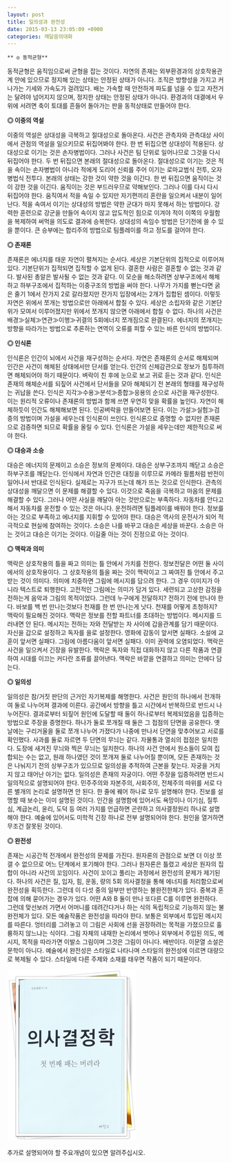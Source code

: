 ```yaml
---
layout: post
title: 일의성과 완전성
date: 2015-03-13 23:05:09 +0900
categories: 깨달음의대화
---
```

 


    ** ◎ 동적균형**   
      
동적균형은 움직임으로써 균형을 잡는 것이다. 자연의 존재는 외부환경과의 상호작용관계 안에 있으므로 정지해 있는 상태는 안정된 상태가 아니다. 조직은 방향성을 가지고 커나가는 기세와 가속도가 걸려있다. 배는 가속할 때 안전하게 파도를 넘을 수 있고 자전거는 달려야 넘어지지 않으며, 정지한 상태는 안정된 상태가 아니다. 환경과의 대결에서 우위에 서려면 축이 토대를 흔들어 돌아가는 판을 동적상태로 만들어야 한다. 

  


**◎ 이중의 역설**   
      
이중의 역설은 상대성을 극복하고 절대성으로 돌아온다. 사건은 관측자와 관측대상 사이에서 관점의 역설을 일으키므로 뒤집어봐야 한다. 한 번 뒤집으면 상대성이 적용된다. 상대성으로 이기는 것은 손자병법이다. 그러나 사건은 팀 단위로 일어나므로 그것을 다시 뒤집어야 한다. 두 번 뒤집으면 본래의 절대성으로 돌아온다. 절대성으로 이기는 것은 적을 속이는 손자병법이 아니라 적에게 도리어 신뢰를 주어 이기는 로마교범식 전투, 오자병법식 전투다. 본래의 상태는 강한 것이 약한 것을 이긴다. 한 번 뒤집으면 움직이는 것이 강한 것을 이긴다. 움직이는 것은 부드러우므로 약해보인다. 그러나 이를 다시 다시 뒤집어야 한다. 움직여서 적을 속일 수 있지만 자기편끼리 혼란을 일으켜서 내분이 일어난다. 적을 속여서 이기는 상대성의 방법은 약한 군대가 마지 못해서 하는 방법이다. 강력한 훈련으로 강군을 만들어 속이지 않고 압도적인 힘으로 이겨야 적이 이쪽의 우월함을 복제하여 써먹을 의도로 결과에 승복한다. 상대성의 속임수 방법은 단기전에 쓸 수 있을 뿐이다. 큰 승부에는 합리주의 방법으로 팀플레이를 하고 정도를 걸어야 한다. 

  


**◎ 존재론**   
      
존재론은 에너지를 태운 자연이 펼쳐지는 순서다. 세상은 기본단위의 집적으로 이루어져 있다. 기본단위가 집적되면 집적할 수 없게 된다. 결혼한 사람은 결혼할 수 없는 것과 같다. 발사된 총알은 발사될 수 없는 것과 같다. 이 모순을 해소하려면 상부구조에서 해체하고 하부구조에서 집적하는 이중구조의 방법을 써야 한다. 나무가 가지를 뻗는다면 굵은 줄기 1에서 잔가지 2로 갈라졌지만 잔가지 입장에서는 2개가 집합된 셈이다. 이렇듯 자연은 위에서 쪼개는 방법으로만 아래에서 합칠 수 있다. 세상은 소립자와 같은 기본단위가 모여서 이루어졌지만 위에서 쪼개지 않으면 아래에서 합칠 수 없다. 하나의 사건은 배경≫실체≫연관≫이행≫귀결의 5회에너지 쪼개짐으로 완결된다. 에너지의 쪼개지는 방향을 따라가는 방법으로 추론하는 연역이 오류를 피할 수 있는 바른 인식의 방법이다. 

  


**◎ 인식론**   
      
인식론은 인간이 뇌에서 사건을 재구성하는 순서다. 자연은 존재론의 순서로 해체되며 인간은 사건이 해체된 상태에서만 단서를 얻는다. 인간의 신체감관으로 정보가 침투하려면 해체되어야 하기 때문이다. 벼락이 친 후에 눈으로 보고 귀로 듣는 것과 같다. 인식은 존재의 해체순서를 되짚어 사건에서 단서들을 모아 해체되기 전 본래의 형태를 재구성하는 귀납을 쓴다. 인식은 지각≫수용≫분석≫종합≫응용의 순으로 사건을 재구성한다. 이는 원리적 오류이나 존재론의 방법과 함께 쓰면 우연히 맞을 확률을 높인다. 자연이 해체하듯이 인간도 해체해보면 된다. 인공벼락을 만들어보면 된다. 이는 가설≫실험≫검증의 방법이며 가설을 세우는데 인식론이 쓰인다. 인식론으로 증명할 수 없지만 존재론으로 검증하면 되므로 확률을 올릴 수 있다. 인식론은 가설을 세우는데만 제한적으로 써야 한다. 

  


**◎ 대승과 소승**   
      
대승은 에너지의 문제이고 소승은 정보의 문제이다. 대승은 상부구조까지 깨닫고 소승은 하부구조를 깨닫는다. 인식에서 자연과 인간은 대칭을 이루므로 카메라 필름처럼 반전이 일어나서 반대로 인식된다. 실제로는 지구가 뜨는데 해가 뜨는 것으로 인식한다. 관측의 상대성을 깨달으면 이 문제를 해결할 수 있다. 이것으로 죽음을 극복하고 마음의 문제를 해결할 수 있다. 그러나 어떤 사실을 깨달아 아는 것만으로는 부족하다. 자동차를 안다고 해서 자동차를 운전할 수 있는 것은 아니다. 운전하려면 팀플레이를 배워야 한다. 정보를 아는 것으로 부족하고 에너지를 지휘할 수 있어야 한다. 대승은 역사의 운전사가 되어 적극적으로 현실에 참여하는 것이다. 소승은 나를 바꾸고 대승은 세상을 바꾼다. 소승은 아는 것이고 대승은 이기는 것이다. 이길줄 아는 것이 진정으로 아는 것이다. 

  


**◎ 맥락과 의미**   
      
맥락은 상호작용의 틀을 짜고 의미는 틀 안에서 가치를 전한다. 정보전달은 어떤 둘 사이에서의 상호작용이다. 그 상호작용의 틀을 짜는 것이 맥락이고 그 짜여진 틀 안에서 주고받는 것이 의미다. 의미에 치중하면 그림에 메시지를 담으려 한다. 그 경우 이미지가 아니라 텍스트로 퇴행한다. 고전적인 그림에는 의미가 담겨 있다. 세련되고 고상한 감정을 전하는게 음악과 그림의 목적이었다. 그런데 누구에게 전달하지? 전하기 전에 만나야 한다. 바보를 백 번 만나는것보다 천재를 한 번 만나는게 낫다. 천재를 어떻게 초청하지? 맥락이 필요해진 것이다. 맥락은 정보를 전할 파트너를 초대하는 방법이다. 메시지를 드러내면 안 된다. 메시지는 전하는 자와 전달받는 자 사이에 갑을관계를 담기 때문이다. 자신을 갑으로 설정하고 독자를 을로 설정한다. 영화에 감동이 앞서면 실패다. 소설에 교훈이 앞서면 실패다. 그림에 아름다움이 앞서면 실패다. 이미 권력에 오염되었다. 맥락은 사건을 일으켜서 긴장을 유발한다. 맥락은 독자와 직접 대화하지 않고 다른 작품과 연결하여 시대를 이끄는 커다란 조류를 끌어낸다. 맥락은 바깥을 연결하고 의미는 안에다 담는다. 

  


**◎ 일의성**   
      
일의성은 참/거짓 판단의 근거인 자기복제를 해명한다. 사건은 원인의 하나에서 전개하여 둘로 나누어져 결과에 이른다. 공간에서 방향을 틀고 시간에서 반복하므로 반드시 나누어진다. 결과로부터 되짚어 원인에 도달할 때 둘이 하나로부터 복제되었음을 입증하는 방법으로 주장을 증명한다. 하나가 둘로 쪼개질 때 둘은 그 접점의 단면을 공유한다. 옛날에는 구리거울을 둘로 쪼개 나누어 가졌다가 나중에 만나서 단면을 맞추어보고 서로를 확인했다. 사과를 둘로 자르면 두 단면의 무늬는 같다. 자물통과 열쇠의 접점은 일치한다. 도장에 새겨진 무늬와 찍은 무늬는 일치한다. 하나의 사건 안에서 원소들이 모여 집합되는 수는 없고, 원래 하나였던 것이 쪼개져 둘로 나누어질 뿐이며, 모든 존재하는 것은 나눠지기 전의 상부구조가 있으므로 일의성을 추적하여 근본을 찾는다. 자궁을 거치지 않고 태어난 아기는 없다. 일의성은 존재의 자궁이다. 어떤 주장을 입증하려면 반드시 일의적으로 설명되어야 한다. 민주주의와 자본주의, 사회주의, 전체주의 따위를 서로 다른 별개의 논리로 설명하면 안 된다. 한 줄에 꿰어 하나로 모두 설명해야 한다. 진보를 설명할 때 보수는 이미 설명된 것이다. 인간을 설명함에 있어서도 욕망이나 이기심, 질투심, 계급논리, 윤리, 도덕 등 여러 가지를 언급하면 곤란하고 의사결정원리 하나로 설명해야 한다. 예술에 있어서도 미학적 긴장 하나로 전부 설명되어야 한다. 원인을 열거하면 무조건 잘못된 것이다. 

  


**◎ 완전성**   
      
존재는 시공간적 전개에서 완전성의 문제를 가진다. 원자론의 관점으로 보면 더 이상 쪼갤 수 없으므로 어느 단계에서 포기해야 한다. 그러나 원자론은 틀렸고 세상은 원자의 집합이 아니라 사건의 꼬임이다. 사건이 꼬이고 풀리는 과정에서 완전성의 문제가 제기된다. 하나의 사건은 질, 입자, 힘, 운동, 량의 5회 의사결정을 통해 에너지를 처리함으로써 완전성을 획득한다. 그런데 이 다섯 중의 일부만 반영하는 불완전한체가 있다. 중복과 혼잡에 의해 묻어가는 경우가 있다. 어떤 A와 B 둘이 만나 또다른 C를 이루면 완전하다. 그런데 맞선보러 가면서 어머니를 데려간다거나 하는 식의 독립적으로 기능하지 않는 불완전체가 있다. 모든 예술작품은 완전성을 따라야 한다. 보통은 외부에서 투입된 메시지를 따른다. 엉터리를 그려놓고 이 그림은 사회에 선을 권장하려는 목적을 가졌으므로 훌륭하지 않느냐는 식이다. 그림 자체의 내재한 논리에서 벗어나 외부에서 주입된 의도, 메시지, 목적을 따라가면 이발소 그림이며 그것은 그림이 아니다. 배반이다. 이문열 소설은 문학이 아니다. 예술에서 완전성은 스타일로 나타나며 스타일의 완전성에 이르면 대량으로 복제될 수 있다. 스타일에 다른 주제와 소재를 태우면 작품이 되기 때문이다. 

  


  



<img src="files/attach/images/198/006/573/111.JPG" alt="111.JPG" width="300" height="397" />   


  


  


추가로 설명되어야 할 주요개념이 있으면 알려주십시오.